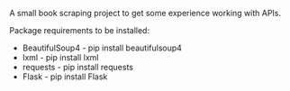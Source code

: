 A small book scraping project to get some experience working with APIs.

Package requirements to be installed:

- BeautifulSoup4 - pip install beautifulsoup4
- lxml - pip install lxml
- requests - pip install requests
- Flask - pip install Flask
